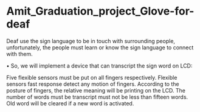 # Amit_Graduation_project_Glove-for-deaf

Deaf use the sign language to be in touch with surrounding people, unfortunately, the people must learn or know the sign language to connect with them.

• So, we will implement a device that can transcript the sign word on LCD:



Five flexible sensors must be put on all fingers respectively.
Flexible sensors fast response detect any motion of fingers.
According to the posture of fingers, the relative meaning will be printing on the LCD.
The number of words must be transcript must not be less than fifteen words.
Old word will be cleared if a new word is activated.
